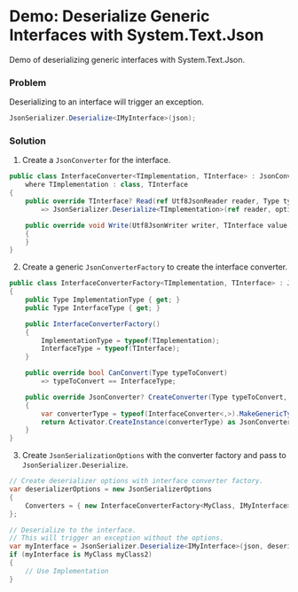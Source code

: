 # Demo: Deserialize Generic Interfaces with System.Text.Json

Demo of deserializing generic interfaces with System.Text.Json.

### Problem

Deserializing to an interface will trigger an exception.

```csharp
JsonSerializer.Deserialize<IMyInterface>(json);
```

### Solution

1. Create a `JsonConverter` for the interface.

```csharp
public class InterfaceConverter<TImplementation, TInterface> : JsonConverter<TInterface>
    where TImplementation : class, TInterface
{
    public override TInterface? Read(ref Utf8JsonReader reader, Type typeToConvert, JsonSerializerOptions options)
        => JsonSerializer.Deserialize<TImplementation>(ref reader, options);

    public override void Write(Utf8JsonWriter writer, TInterface value, JsonSerializerOptions options)
    {
    }
}
```

2. Create a generic `JsonConverterFactory` to create the interface converter.

```csharp
public class InterfaceConverterFactory<TImplementation, TInterface> : JsonConverterFactory
{
    public Type ImplementationType { get; }
    public Type InterfaceType { get; }

    public InterfaceConverterFactory()
    {
        ImplementationType = typeof(TImplementation);
        InterfaceType = typeof(TInterface);
    }

    public override bool CanConvert(Type typeToConvert)
        => typeToConvert == InterfaceType;

    public override JsonConverter? CreateConverter(Type typeToConvert, JsonSerializerOptions options)
    {
        var converterType = typeof(InterfaceConverter<,>).MakeGenericType(ImplementationType, InterfaceType);
        return Activator.CreateInstance(converterType) as JsonConverter;
    }
}
```

3. Create `JsonSerializationOptions` with the converter factory and pass to `JsonSerializer.Deserialize`.

```csharp
// Create deserializer options with interface converter factory.
var deserializerOptions = new JsonSerializerOptions
{
    Converters = { new InterfaceConverterFactory<MyClass, IMyInterface>() }
};

// Deserialize to the interface.
// This will trigger an exception without the options.
var myInterface = JsonSerializer.Deserialize<IMyInterface>(json, deserializerOptions);
if (myInterface is MyClass myClass2)
{
    // Use Implementation
}
```

